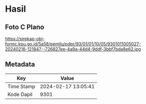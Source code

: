 # Hasil

## Foto C Plano

https://sirekap-obj-formc.kpu.go.id/5a58/pemilu/pdpr/93/01/01/10/05/9301011005027-20240216-121847--726827ee-4a9a-44d4-9ddf-3bbf7bda8e62.jpg


## Metadata

| Key        | Value               |
| ---------- | ------------------- |
| Time Stamp | 2024-02-17 13:05:41 |
| Kode Dapil | 9301                |



